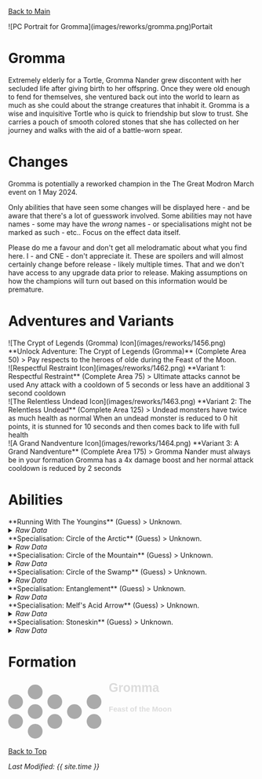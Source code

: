 [Back to Main](index.md)

<span class="championPortraitsRow">
    <span class="championPortraitsImage">
        ![PC Portrait for Gromma](images/reworks/gromma.png)Portait
    </span>
</span>

# Gromma

Extremely elderly for a Tortle, Gromma Nander grew discontent with her secluded life after giving birth to her offspring. Once they were old enough to fend for themselves, she ventured back out into the world to learn as much as she could about the strange creatures that inhabit it. Gromma is a wise and inquisitive Tortle who is quick to friendship but slow to trust. She carries a pouch of smooth colored stones that she has collected on her journey and walks with the aid of a battle-worn spear.

# Changes

Gromma is potentially a reworked champion in the The Great Modron March event on 1 May 2024.

Only abilities that have seen some changes will be displayed here - and be aware that there's a lot of guesswork involved. Some abilities may not have names - some may have the *wrong* names - or specialisations might not be marked as such - etc.. Focus on the effect data itself.

Please do me a favour and don't get all melodramatic about what you find here. I - and CNE - don't appreciate it. These are spoilers and will almost certainly change before release - likely multiple times. That and we don't have access to any upgrade data prior to release. Making assumptions on how the champions will turn out based on this information would be premature.
# Adventures and Variants

<div markdown="1" class="abilityBorder"><div markdown="1" class="abilityBorderInner">
![The Crypt of Legends (Gromma) Icon](images/reworks/1456.png) **Unlock Adventure: The Crypt of Legends (Gromma)** (Complete Area 50)
> Pay respects to the heroes of olde during the Feast of the Moon.
</div></div>
<div markdown="1" class="abilityBorder"><div markdown="1" class="abilityBorderInner">
![Respectful Restraint Icon](images/reworks/1462.png) **Variant 1: Respectful Restraint** (Complete Area 75)
> Ultimate attacks cannot be used Any attack with a cooldown of 5 seconds or less have an additional 3 second cooldown
</div></div>
<div markdown="1" class="abilityBorder"><div markdown="1" class="abilityBorderInner">
![The Relentless Undead Icon](images/reworks/1463.png) **Variant 2: The Relentless Undead** (Complete Area 125)
> Undead monsters have twice as much health as normal When an undead monster is reduced to 0 hit points, it is stunned for 10 seconds and then comes back to life with full health
</div></div>
<div markdown="1" class="abilityBorder"><div markdown="1" class="abilityBorderInner">
![A Grand Nandventure Icon](images/reworks/1464.png) **Variant 3: A Grand Nandventure** (Complete Area 175)
> Gromma Nander must always be in your formation Gromma has a 4x damage boost and her normal attack cooldown is reduced by 2 seconds
</div></div>

# Abilities

<div markdown="1" class="abilityBorder"><div markdown="1" class="abilityBorderInner">
**Running With The Youngins** (Guess)
> Unknown.
<details><summary><em>Raw Data</em></summary>
<p>
<pre>
{
    "id": 22981,
    "graphic": "Icons/Champions/Rebalance/Gromma/Icon_Formation_GrommaRunningWithTheYoungins",
    "v": 2,
    "fs": 0,
    "p": 0,
    "type": 1,
    "export_params": {
        "uses": [
            "icon"
        ]
    }
}
</pre>
</p>
</details>
</div></div>

<div markdown="1" class="abilityBorder"><div markdown="1" class="abilityBorderInner">
**Specialisation: Circle of the Arctic** (Guess)
> Unknown.
<details><summary><em>Raw Data</em></summary>
<p>
<pre>
{
    "id": 22782,
    "graphic": "Portraits/Portrait_Gale",
    "v": 2,
    "fs": 0,
    "p": 0,
    "type": 1,
    "export_params": {
        "uses": [
            "portrait"
        ],
        "quantize": true
    }
}
</pre>
</p>
</details>
</div></div>

<div markdown="1" class="abilityBorder"><div markdown="1" class="abilityBorderInner">
**Specialisation: Circle of the Mountain** (Guess)
> Unknown.
<details><summary><em>Raw Data</em></summary>
<p>
<pre>
{
    "id": 22783,
    "graphic": "Characters/Event/Hero_Gale",
    "v": 2,
    "fs": 0,
    "p": 0,
    "type": 3,
    "export_params": {
        "uses": [
            "crusader"
        ]
    }
}
</pre>
</p>
</details>
</div></div>

<div markdown="1" class="abilityBorder"><div markdown="1" class="abilityBorderInner">
**Specialisation: Circle of the Swamp** (Guess)
> Unknown.
<details><summary><em>Raw Data</em></summary>
<p>
<pre>
{
    "id": 22784,
    "graphic": "Characters/Event/Hero_Gale_2xup",
    "v": 2,
    "fs": 0,
    "p": 0,
    "type": 3,
    "export_params": {
        "uses": [
            "crusader"
        ],
        "upscale": 2,
        "ref_graphic_id": 22783,
        "sequence_override": [
            1,
            2
        ]
    }
}
</pre>
</p>
</details>
</div></div>

<div markdown="1" class="abilityBorder"><div markdown="1" class="abilityBorderInner">
**Specialisation: Entanglement** (Guess)
> Unknown.
<details><summary><em>Raw Data</em></summary>
<p>
<pre>
{
    "id": 22784,
    "graphic": "Characters/Event/Hero_Gale_2xup",
    "v": 2,
    "fs": 0,
    "p": 0,
    "type": 3,
    "export_params": {
        "uses": [
            "crusader"
        ],
        "upscale": 2,
        "ref_graphic_id": 22783,
        "sequence_override": [
            1,
            2
        ]
    }
}
</pre>
</p>
</details>
</div></div>

<div markdown="1" class="abilityBorder"><div markdown="1" class="abilityBorderInner">
**Specialisation: Melf's Acid Arrow** (Guess)
> Unknown.
<details><summary><em>Raw Data</em></summary>
<p>
<pre>
{
    "id": 22784,
    "graphic": "Characters/Event/Hero_Gale_2xup",
    "v": 2,
    "fs": 0,
    "p": 0,
    "type": 3,
    "export_params": {
        "uses": [
            "crusader"
        ],
        "upscale": 2,
        "ref_graphic_id": 22783,
        "sequence_override": [
            1,
            2
        ]
    }
}
</pre>
</p>
</details>
</div></div>

<div markdown="1" class="abilityBorder"><div markdown="1" class="abilityBorderInner">
**Specialisation: Stoneskin** (Guess)
> Unknown.
<details><summary><em>Raw Data</em></summary>
<p>
<pre>
{
    "id": 22784,
    "graphic": "Characters/Event/Hero_Gale_2xup",
    "v": 2,
    "fs": 0,
    "p": 0,
    "type": 3,
    "export_params": {
        "uses": [
            "crusader"
        ],
        "upscale": 2,
        "ref_graphic_id": 22783,
        "sequence_override": [
            1,
            2
        ]
    }
}
</pre>
</p>
</details>
</div></div>

# Formation

<span class="formationBorder">
    <svg xmlns="http://www.w3.org/2000/svg" id="Gromma" fill="#aaa" data-formationName="Gromma" data-campaignName="Feast of the Moon" width="338" height="120"><circle cx="175" cy="45" r="15"/><circle cx="175" cy="85" r="15"/><circle cx="135" cy="65" r="15"/><circle cx="95" cy="45" r="15"/><circle cx="95" cy="85" r="15"/><circle cx="55" cy="25" r="15"/><circle cx="55" cy="65" r="15"/><circle cx="55" cy="105" r="15"/><circle cx="15" cy="45" r="15"/><circle cx="15" cy="85" r="15"/><text x="205" y="25" fill="#dcdcdc" font-size="25" font-family="Arial" font-weight="bold">Gromma</text><text x="205" y="65" fill="#dcdcdc" font-size="15" font-family="Arial" font-weight="bold">Feast of the Moon</text></svg>
</span>

[Back to Top](#top)

*Last Modified: {{ site.time }}*